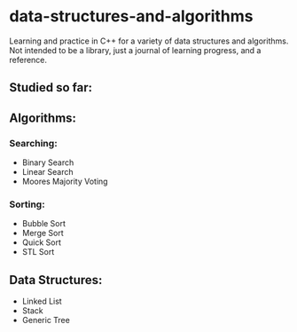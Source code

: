 # data-structures-and-algorithms
Learning and practice in C++ for a variety of data structures and algorithms. Not intended to be a library, just a journal of learning progress, and a reference.

## Studied so far:

## Algorithms:
### Searching:
* Binary Search
* Linear Search
* Moores Majority Voting

### Sorting:
* Bubble Sort
* Merge Sort
* Quick Sort
* STL Sort

## Data Structures:
* Linked List
* Stack
* Generic Tree

